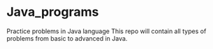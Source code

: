 # Java_programs
Practice problems in Java language
This repo will contain all types of problems from basic to advanced in Java.
